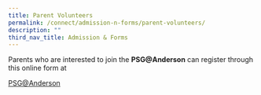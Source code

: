 ```yaml
---
title: Parent Volunteers
permalink: /connect/admission-n-forms/parent-volunteers/
description: ""
third_nav_title: Admission & Forms
---
```

Parents who are interested to join the **PSG@Anderson** can register through this online form at<p><a href="https://go.gov.sg/psg-anderson">PSG@Anderson</a></p>